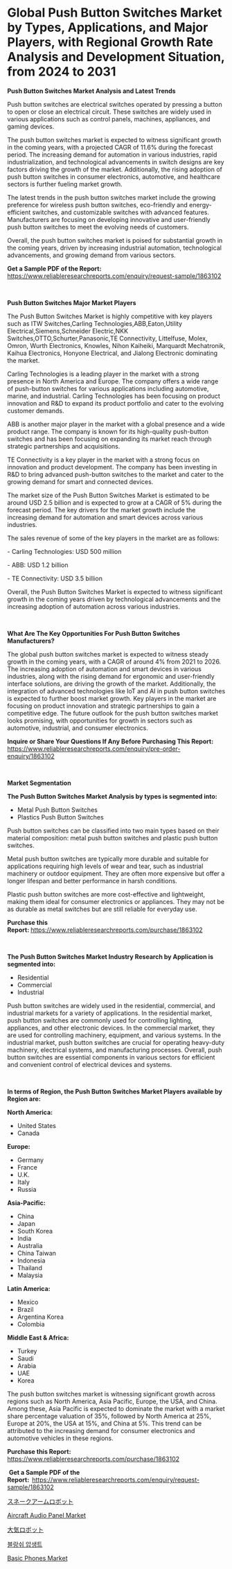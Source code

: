 <p><h1>Global Push Button Switches Market by Types, Applications, and Major Players, with Regional Growth Rate Analysis and Development Situation, from 2024 to 2031</h1></p><p><strong>Push Button Switches Market Analysis and Latest Trends</strong></p>
<p><p>Push button switches are electrical switches operated by pressing a button to open or close an electrical circuit. These switches are widely used in various applications such as control panels, machines, appliances, and gaming devices.</p><p>The push button switches market is expected to witness significant growth in the coming years, with a projected CAGR of 11.6% during the forecast period. The increasing demand for automation in various industries, rapid industrialization, and technological advancements in switch designs are key factors driving the growth of the market. Additionally, the rising adoption of push button switches in consumer electronics, automotive, and healthcare sectors is further fueling market growth.</p><p>The latest trends in the push button switches market include the growing preference for wireless push button switches, eco-friendly and energy-efficient switches, and customizable switches with advanced features. Manufacturers are focusing on developing innovative and user-friendly push button switches to meet the evolving needs of customers.</p><p>Overall, the push button switches market is poised for substantial growth in the coming years, driven by increasing industrial automation, technological advancements, and growing demand from various sectors.</p></p>
<p><strong>Get a Sample PDF of the Report:&nbsp;</strong> <a href="https://www.reliableresearchreports.com/enquiry/request-sample/1863102">https://www.reliableresearchreports.com/enquiry/request-sample/1863102</a></p>
<p>&nbsp;</p>
<p><strong>Push Button Switches Major Market Players</strong></p>
<p><p>The Push Button Switches Market is highly competitive with key players such as ITW Switches,Carling Technologies,ABB,Eaton,Utility Electrical,Siemens,Schneider Electric,NKK Switches,OTTO,Schurter,Panasonic,TE Connectivity, Littelfuse, Molex, Omron, Wurth Electronics, Knowles, Nihon Kaiheiki, Marquardt Mechatronik, Kaihua Electronics, Honyone Electrical, and Jialong Electronic dominating the market.</p><p>Carling Technologies is a leading player in the market with a strong presence in North America and Europe. The company offers a wide range of push-button switches for various applications including automotive, marine, and industrial. Carling Technologies has been focusing on product innovation and R&D to expand its product portfolio and cater to the evolving customer demands.</p><p>ABB is another major player in the market with a global presence and a wide product range. The company is known for its high-quality push-button switches and has been focusing on expanding its market reach through strategic partnerships and acquisitions.</p><p>TE Connectivity is a key player in the market with a strong focus on innovation and product development. The company has been investing in R&D to bring advanced push-button switches to the market and cater to the growing demand for smart and connected devices.</p><p>The market size of the Push Button Switches Market is estimated to be around USD 2.5 billion and is expected to grow at a CAGR of 5% during the forecast period. The key drivers for the market growth include the increasing demand for automation and smart devices across various industries.</p><p>The sales revenue of some of the key players in the market are as follows:</p><p>- Carling Technologies: USD 500 million</p><p>- ABB: USD 1.2 billion</p><p>- TE Connectivity: USD 3.5 billion</p><p>Overall, the Push Button Switches Market is expected to witness significant growth in the coming years driven by technological advancements and the increasing adoption of automation across various industries.</p></p>
<p>&nbsp;</p>
<p><strong>What Are The Key Opportunities For Push Button Switches Manufacturers?</strong></p>
<p><p>The global push button switches market is expected to witness steady growth in the coming years, with a CAGR of around 4% from 2021 to 2026. The increasing adoption of automation and smart devices in various industries, along with the rising demand for ergonomic and user-friendly interface solutions, are driving the growth of the market. Additionally, the integration of advanced technologies like IoT and AI in push button switches is expected to further boost market growth. Key players in the market are focusing on product innovation and strategic partnerships to gain a competitive edge. The future outlook for the push button switches market looks promising, with opportunities for growth in sectors such as automotive, industrial, and consumer electronics.</p></p>
<p><strong>Inquire or Share Your Questions If Any Before Purchasing This Report:</strong> <a href="https://www.reliableresearchreports.com/enquiry/pre-order-enquiry/1863102">https://www.reliableresearchreports.com/enquiry/pre-order-enquiry/1863102</a></p>
<p>&nbsp;</p>
<p><strong>Market Segmentation</strong></p>
<p><strong>The Push Button Switches Market Analysis by types is segmented into:</strong></p>
<p><ul><li>Metal Push Button Switches</li><li>Plastics Push Button Switches</li></ul></p>
<p><p>Push button switches can be classified into two main types based on their material composition: metal push button switches and plastic push button switches.</p><p>Metal push button switches are typically more durable and suitable for applications requiring high levels of wear and tear, such as industrial machinery or outdoor equipment. They are often more expensive but offer a longer lifespan and better performance in harsh conditions.</p><p>Plastic push button switches are more cost-effective and lightweight, making them ideal for consumer electronics or appliances. They may not be as durable as metal switches but are still reliable for everyday use.</p></p>
<p><strong>Purchase this Report:&nbsp;</strong><a href="https://www.reliableresearchreports.com/purchase/1863102">https://www.reliableresearchreports.com/purchase/1863102</a></p>
<p>&nbsp;</p>
<p><strong>The Push Button Switches Market Industry Research by Application is segmented into:</strong></p>
<p><ul><li>Residential</li><li>Commercial</li><li>Industrial</li></ul></p>
<p><p>Push button switches are widely used in the residential, commercial, and industrial markets for a variety of applications. In the residential market, push button switches are commonly used for controlling lighting, appliances, and other electronic devices. In the commercial market, they are used for controlling machinery, equipment, and various systems. In the industrial market, push button switches are crucial for operating heavy-duty machinery, electrical systems, and manufacturing processes. Overall, push button switches are essential components in various sectors for efficient and convenient control of electrical devices and systems.</p></p>
<p>&nbsp;</p>
<p><strong>In terms of Region, the Push Button Switches Market Players available by Region are:</strong></p>
<p>
    <p> <strong> North America: </strong>
        <ul>
            <li>United States</li>
            <li>Canada</li>
        </ul>
        </p> 
    <p> <strong> Europe: </strong>
        <ul>
            <li>Germany</li>
            <li>France</li>
            <li>U.K.</li>
            <li>Italy</li>
            <li>Russia</li>
        </ul>
        </p> 
    <p> <strong> Asia-Pacific: </strong>
        <ul>
            <li>China</li>
            <li>Japan</li>
            <li>South Korea</li>
            <li>India</li>
            <li>Australia</li>
            <li>China Taiwan</li>
            <li>Indonesia</li>
            <li>Thailand</li>
            <li>Malaysia</li>
        </ul>
        </p> 
    <p> <strong> Latin America: </strong>
        <ul>
            <li>Mexico</li>
            <li>Brazil</li>
            <li>Argentina Korea</li>
            <li>Colombia</li>
        </ul>
        </p> 
    <p> <strong> Middle East & Africa: </strong>
        <ul>
            <li>Turkey</li>
            <li>Saudi</li>
            <li>Arabia</li>
            <li>UAE</li>
            <li>Korea</li>
        </ul>
    </p>
    </p>
<p><p>The push button switches market is witnessing significant growth across regions such as North America, Asia Pacific, Europe, the USA, and China. Among these, Asia Pacific is expected to dominate the market with a market share percentage valuation of 35%, followed by North America at 25%, Europe at 20%, the USA at 15%, and China at 5%. This trend can be attributed to the increasing demand for consumer electronics and automotive vehicles in these regions.</p></p>
<p><strong>Purchase this Report: </strong><a href="https://www.reliableresearchreports.com/purchase/1863102">https://www.reliableresearchreports.com/purchase/1863102</a></p>
<p>&nbsp;<strong>Get a Sample PDF of the Report:&nbsp;&nbsp;</strong><a href="https://www.reliableresearchreports.com/enquiry/request-sample/1863102">https://www.reliableresearchreports.com/enquiry/request-sample/1863102</a></p>
<p><strong></strong></p>
<p><p><a href="https://github.com/moulafa/Market-Research-Report-List-1/blob/main/714854610491.md">スネークアームロボット</a></p><p><a href="https://issuu.com/reportprime-2/docs/aircraft-audio-panel-market-size-2030.pptx">Aircraft Audio Panel Market</a></p><p><a href="https://github.com/nxboeu02965442/Market-Research-Report-List-1/blob/main/242419710490.md">大気ロボット</a></p><p><a href="https://github.com/TobyKub4685/Market-Research-Report-List-1/blob/main/12355529698.md">블랑쉬 압생트</a></p><p><a href="https://github.com/ChiragRp1/Market-Research-Report-List-3/blob/main/basic-phones-market.md">Basic Phones Market</a></p></p>